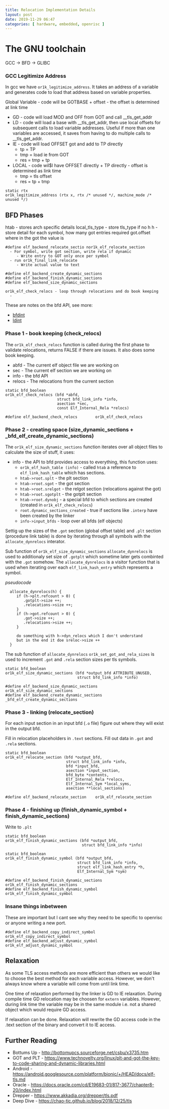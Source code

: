 ```yaml
---
title: Relocation Implementation Details
layout: post
date: 2019-11-29 06:47
categories: [ hardware, embedded, openrisc ]
---
```



# The GNU toolchain

GCC -> BFD -> GLIBC

### GCC Legitimize Address

In gcc we have `or1k_legitimize_address`.  It takes an address of a variable
and generates code to load that address based on variable properties.

Global Variable - code will be GOTBASE + offset - the offset is determined at link time

 - GD - code will load MOD and OFF from GOT and call __tls_get_addr
 - LD - code will load a base with __tls_get_addr, then use local offsets for subsequent calls to load variable addresses.  Useful if more than one variables are accessed, it saves from having to do multiple calls to __tls_get_addr.
 - IE - code will load OFFSET got  and add to TP directly
    - tp = TP
    - tmp = load ie from GOT
    - res = tmp + tp
 - LOCAL - code wil$l have OFFSET directly + TP directly - offset is determined as link time
    - tmp = tls offset
    - res = tp + tmp

```
static rtx
or1k_legitimize_address (rtx x, rtx /* unused */, machine_mode /* unused */)
```

## BFD Phases

htab - stores arch specific details
local_tls_type - store tls_type if no h
h - store detail for each symbol, how many got entries required 
   got.offset where in the got the value is
```
#define elf_backend_relocate_sectio nor1k_elf_relocate_section
  - For symbol, write got section, write rela if dynamic
     - Write entry to GOT only once per symbol
  - run or1k_final_link_relocate
     - Write actual value to text

#define elf_backend_create_dynamic_sections 
#define elf_backend_finish_dynamic_sections
#define elf_backend_size_dynamic_sections

or1k_elf_check_relocs - loop through relocations and do book keeping
  - 
```

These are notes on the bfd API, see more:

- [bfdint](http://cahirwpz.users.sourceforge.net/binutils-2.26/bfd-internal.html/index.html#SEC_Contents)
- [ldint](http://home.elka.pw.edu.pl/~macewicz/dokumentacja/gnu/ld/ldint_2.html)

### Phase 1 - book keeping (check_relocs)

The `or1k_elf_check_relocs` function is called during the first phase to
validate relocations, returns FALSE if there are issues.  It also does
some book keeping.

  - abfd   - The current elf object file we are working on
  - sec    - The current elf section we are working on
  - info   - the bfd API
  - relocs - The relocations from the current section

```
static bfd_boolean                                                                       
or1k_elf_check_relocs (bfd *abfd,                                                        
                       struct bfd_link_info *info,                                       
                       asection *sec,                                                    
                       const Elf_Internal_Rela *relocs)
                       
#define elf_backend_check_relocs        or1k_elf_check_relocs
```

### Phase 2 - creating space (size_dynamic_sections + _bfd_elf_create_dynamic_sections)

The `or1k_elf_size_dynamic_sections` function iterates over all object
files to calculate the size of stuff, it uses:

 - info - the API to bfd provides access to everything, this function uses:
      - `or1k_elf_hash_table (info)` - called `htab` a reference to `elf_link_hash_table` which has sections.
      - `htab->root.splt` - the plt section
      - `htab->root.sgot` -  the got section
      - `htab->root.srelgot` - the relgot section (relocations against the got)
      - `htab->root.sgotplt` - the gotplt section
      - `htab->root.dynobj` - a special bfd to which sections are created (created in `or1k_elf_check_relocs`)
      - `root.dynamic_sections_created` - true if sections like `.interp` have been created by the linker
      - `info->input_bfds` - loop over all bfds (elf objects)

Settig up the sizes of the `.got` section (global offset table) and `.plt` section (procedure link table) is done by iterating through all symbols with the `allocate_dynrelocs` interator. 

Sub function of `or1k_elf_size_dynamic_sections` `allocate_dynrelocs` is used to additionaly set size of `.gotplt` which sometime later gets combinted with the `.got` somehow.  The `allocate_dynrelocs` is a visitor function that is used when
iterating over each `elf_link_hash_entry` which represents a symbol. 

*pseudocode*
```
  allocate_dynrelocs(h) {
     if (h->plt.refcount > 0) {
        .gotplt->size ++;
        .relocations->size ++;
     }
     if (h->got.refcount > 0) {
        .got->size ++;
        .relocations->size ++;
     }
     
     do something with h->dyn_relocs which I don't understand
     but in the end it doe sreloc->size ++
  }
```

The sub function of `allocate_dynrelocs` `or1k_set_got_and_rela_sizes` is used to increment `.got` and `.rela` section sizes per tls symbols.

```
static bfd_boolean                                                              
or1k_elf_size_dynamic_sections (bfd *output_bfd ATTRIBUTE_UNUSED,               
                                struct bfd_link_info *info)

#define elf_backend_size_dynamic_sections       or1k_elf_size_dynamic_sections
#define elf_backend_create_dynamic_sections     _bfd_elf_create_dynamic_sections
```

### Phase 3 - linking (relocate_section)

For each input section in an input bfd (`.o` file) figure out where they will exist in the output bfd.

Fill in relocation placeholders in `.text` sections.  Fill out data in `.got` and `.rela` sections.

```
static bfd_boolean                                                              
or1k_elf_relocate_section (bfd *output_bfd,                                     
                           struct bfd_link_info *info,                          
                           bfd *input_bfd,                                      
                           asection *input_section,                             
                           bfd_byte *contents,                                  
                           Elf_Internal_Rela *relocs,                           
                           Elf_Internal_Sym *local_syms,                        
                           asection **local_sections)

#define elf_backend_relocate_section    or1k_elf_relocate_section
```

### Phase 4 - finishing up (finish_dynamic_symbol + finish_dynamic_sections)

Write to `.plt` 

```
static bfd_boolean                                                              
or1k_elf_finish_dynamic_sections (bfd *output_bfd,                              
                                  struct bfd_link_info *info) 

static bfd_boolean                                                              
or1k_elf_finish_dynamic_symbol (bfd *output_bfd,                                
                                struct bfd_link_info *info,                     
                                struct elf_link_hash_entry *h,                  
                                Elf_Internal_Sym *sym)

#define elf_backend_finish_dynamic_sections     or1k_elf_finish_dynamic_sections
#define elf_backend_finish_dynamic_symbol       or1k_elf_finish_dynamic_symbol 
```

### Insane things inbetween

These are important but I cant see why they need to be specific to openrisc
or anyone writing a new port.

```
#define elf_backend_copy_indirect_symbol        or1k_elf_copy_indirect_symbol
#define elf_backend_adjust_dynamic_symbol       or1k_elf_adjust_dynamic_symbol  
```

## Relaxation

As some TLS access methods are more efficient than others we would like to choose
the best method for each variable access.  However, we don't
always know where a variable will come from until link time.

One time of relaxation performed by the linker is GD to IE relaxation.  During compile
time GD relocation may be choosen for `extern` variables.  However, during link time
the variable may be in the same module i.e. not a shared object which would require
GD access.

If relaxation can be done.
Relaxation will rewrite the GD access code in the .text section of the binary and
convert it to IE access.


## Further Reading
- Bottums Up - http://bottomupcs.sourceforge.net/csbu/x3735.htm
- GOT and PLT - https://www.technovelty.org/linux/plt-and-got-the-key-to-code-sharing-and-dynamic-libraries.html
- Android - https://android.googlesource.com/platform/bionic/+/HEAD/docs/elf-tls.md
- Oracle - https://docs.oracle.com/cd/E19683-01/817-3677/chapter8-20/index.html
- Drepper - https://www.akkadia.org/drepper/tls.pdf
- Deep Dive - https://chao-tic.github.io/blog/2018/12/25/tls

